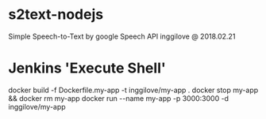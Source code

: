 # s2text-nodejs
Simple Speech-to-Text by google Speech API
 inggilove @ 2018.02.21


# Jenkins 'Execute Shell'
docker build -f Dockerfile.my-app -t inggilove/my-app .
docker stop my-app && docker rm my-app
docker run --name my-app -p 3000:3000 -d inggilove/my-app 
